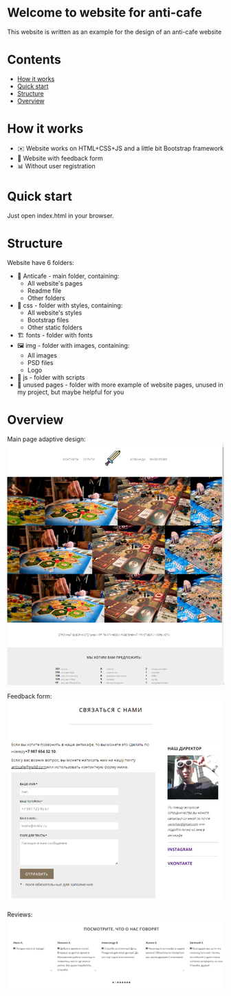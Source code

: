 # Welcome to website for anti-cafe

This website is written as an example for the design of an anti-cafe website

# Contents
- [How it works](#how-it-works)
- [Quick start](#quick-start)
- [Structure](#structure)
- [Overview](#overview)

# How it works

* ✉️ Website works on HTML+CSS+JS and a little bit Bootstrap framework
* 🧪 Website with feedback form
* 📊 Without user registration

# Quick start

Just open index.html in your browser.

# Structure

Website have 6 folders:

* 🎉 Anticafe - main folder, containing:
	* All website's pages
	* Readme file
	* Other folders
* 🎈 css - folder with styles, containing:
	* All website's styles
	* Bootstrap files
	* Other static folders
* 🏗 fonts - folder with fonts
* 🖼 img - folder with images, containing:
	* All images
	* PSD files
	* Logo
* 🎪 js - folder with scripts
* 🎃 unused pages - folder with more example of website pages, unused in my project, but maybe helpful for you

# Overview
Main page adaptive design:
![Index](https://github.com/xmzboy/AntiCafe/raw/main/readme_images/index.png)

Feedback form:
![Feedback form](https://github.com/xmzboy/AntiCafe/raw/main/readme_images/feedback.png)

Reviews:
![Reviews](https://github.com/xmzboy/AntiCafe/raw/main/readme_images/reviews.png)